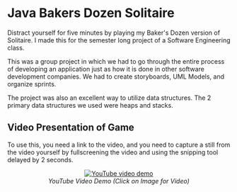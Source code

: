 # Java Bakers Dozen Solitaire
Distract yourself for five minutes by playing my Baker's Dozen version of Solitaire. I made this for the semester long project of a Software Engineering class.

This was a group project in which we had to go through the entire process of developing an application just as how it is done in other software development companies. We had to create storyboards, UML Models, and organize sprints.

The project was also an excellent way to utilize data structures. The 2 primary data structures we used were heaps and stacks.

## Video Presentation of Game
To use this, you need a link to the video, and you need to capture a still from the video yourself by fullscreening the video and using the snipping tool delayed by 2 seconds.

<p align="center">
  <a href="https://www.youtube.com/watch?v=w291Gq8X3Ew" target="_blank"><img src="https://user-images.githubusercontent.com/11577850/78194558-80c53b00-744b-11ea-966b-ee64e41cfd6d.png"
  alt="YouTube video demo"/></a>
  <br>
  <em>YouTube Video Demo (Click on Image for Video) </em>
</p>
